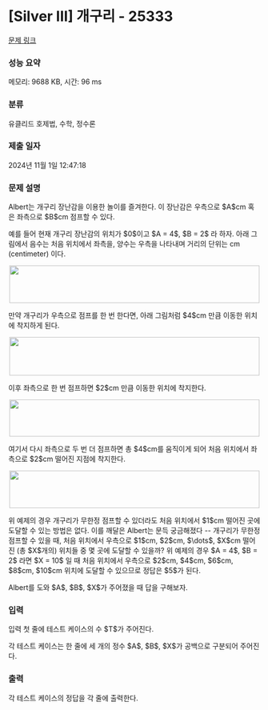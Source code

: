 # [Silver III] 개구리 - 25333 

[문제 링크](https://www.acmicpc.net/problem/25333) 

### 성능 요약

메모리: 9688 KB, 시간: 96 ms

### 분류

유클리드 호제법, 수학, 정수론

### 제출 일자

2024년 11월 1일 12:47:18

### 문제 설명

<p>Albert는 개구리 장난감을 이용한 놀이를 즐겨한다. 이 장난감은 우측으로 $A$cm 혹은 좌측으로 $B$cm 점프할 수 있다.</p>

<p>예를 들어 현재 개구리 장난감의 위치가 $0$이고 $A = 4$, $B = 2$ 라 하자. 아래 그림에서 음수는 처음 위치에서 좌측을, 양수는 우측을 나타내며 거리의 단위는 cm (centimeter) 이다.</p>

<p style="text-align: center;"><img alt="" src="" style="height: 75px; width: 500px;"></p>

<p>만약 개구리가 우측으로 점프를 한 번 한다면, 아래 그림처럼 $4$cm 만큼 이동한 위치에 착지하게 된다.</p>

<p style="text-align: center;"><img alt="" src="" style="height: 77px; width: 500px;"></p>

<p>이후 좌측으로 한 번 점프하면 $2$cm 만큼 이동한 위치에 착지한다.</p>

<p style="text-align: center;"><img alt="" src="" style="height: 74px; width: 500px;"></p>

<p>여기서 다시 좌측으로 두 번 더 점프하면 총 $4$cm를 움직이게 되어 처음 위치에서 좌측으로 $2$cm 떨어진 지점에 착지한다.</p>

<p style="text-align: center;"><img alt="" src="" style="height: 75px; width: 500px;"></p>

<p>위 예제의 경우 개구리가 무한정 점프할 수 있더라도 처음 위치에서 $1$cm 떨어진 곳에 도달할 수 있는 방법은 없다. 이를 깨달은 Albert는 문득 궁금해졌다 -- 개구리가 무한정 점프할 수 있을 때, 처음 위치에서 우측으로 $1$cm, $2$cm, $\dots$, $X$cm 떨어진 (총 $X$개의) 위치들 중 몇 곳에 도달할 수 있을까? 위 예제의 경우 $A = 4$, $B = 2$ 라면 $X = 10$ 일 때 처음 위치에서 우측으로 $2$cm, $4$cm, $6$cm, $8$cm, $10$cm 위치에 도달할 수 있으므로 정답은 $5$가 된다.</p>

<p>Albert를 도와 $A$, $B$, $X$가 주어졌을 때 답을 구해보자.</p>

### 입력 

 <p>입력 첫 줄에 테스트 케이스의 수 $T$가 주어진다.</p>

<p>각 테스트 케이스는 한 줄에 세 개의 정수 $A$, $B$, $X$가 공백으로 구분되어 주어진다.</p>

### 출력 

 <p>각 테스트 케이스의 정답을 각 줄에 출력한다.</p>

